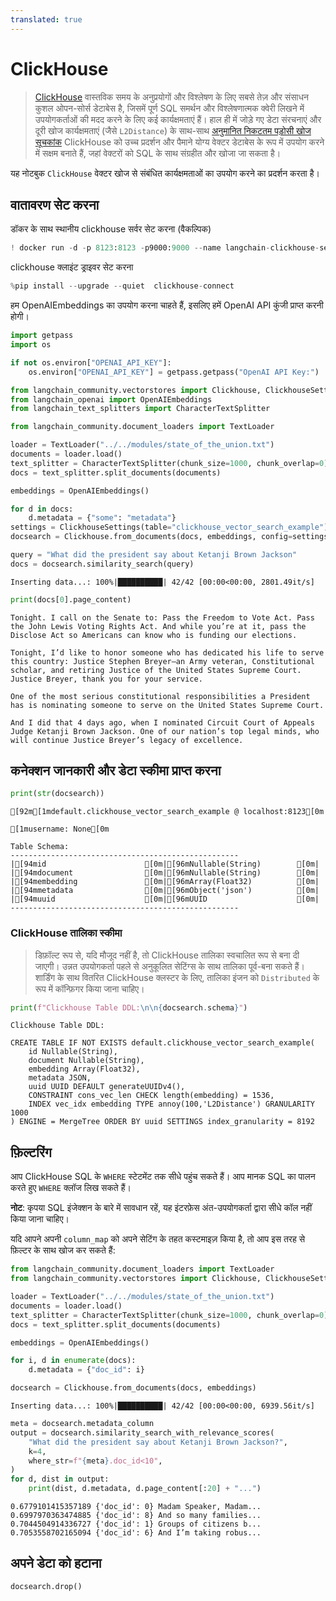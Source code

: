 ```yaml
---
translated: true
---
```


# ClickHouse

> [ClickHouse](https://clickhouse.com/) वास्तविक समय के अनुप्रयोगों और विश्लेषण के लिए सबसे तेज़ और संसाधन कुशल ओपन-सोर्स डेटाबेस है, जिसमें पूर्ण SQL समर्थन और विश्लेषणात्मक क्वेरी लिखने में उपयोगकर्ताओं की मदद करने के लिए कई कार्यक्षमताएं हैं। हाल ही में जोड़े गए डेटा संरचनाएं और दूरी खोज कार्यक्षमताएं (जैसे `L2Distance`) के साथ-साथ [अनुमानित निकटतम पड़ोसी खोज सूचकांक](https://clickhouse.com/docs/en/engines/table-engines/mergetree-family/annindexes) ClickHouse को उच्च प्रदर्शन और पैमाने योग्य वेक्टर डेटाबेस के रूप में उपयोग करने में सक्षम बनाते हैं, जहां वेक्टरों को SQL के साथ संग्रहीत और खोजा जा सकता है।

यह नोटबुक `ClickHouse` वेक्टर खोज से संबंधित कार्यक्षमताओं का उपयोग करने का प्रदर्शन करता है।

## वातावरण सेट करना

डॉकर के साथ स्थानीय clickhouse सर्वर सेट करना (वैकल्पिक)

```python
! docker run -d -p 8123:8123 -p9000:9000 --name langchain-clickhouse-server --ulimit nofile=262144:262144 clickhouse/clickhouse-server:23.4.2.11
```

clickhouse क्लाइंट ड्राइवर सेट करना

```python
%pip install --upgrade --quiet  clickhouse-connect
```

हम OpenAIEmbeddings का उपयोग करना चाहते हैं, इसलिए हमें OpenAI API कुंजी प्राप्त करनी होगी।

```python
import getpass
import os

if not os.environ["OPENAI_API_KEY"]:
    os.environ["OPENAI_API_KEY"] = getpass.getpass("OpenAI API Key:")
```

```python
from langchain_community.vectorstores import Clickhouse, ClickhouseSettings
from langchain_openai import OpenAIEmbeddings
from langchain_text_splitters import CharacterTextSplitter
```

```python
from langchain_community.document_loaders import TextLoader

loader = TextLoader("../../modules/state_of_the_union.txt")
documents = loader.load()
text_splitter = CharacterTextSplitter(chunk_size=1000, chunk_overlap=0)
docs = text_splitter.split_documents(documents)

embeddings = OpenAIEmbeddings()
```

```python
for d in docs:
    d.metadata = {"some": "metadata"}
settings = ClickhouseSettings(table="clickhouse_vector_search_example")
docsearch = Clickhouse.from_documents(docs, embeddings, config=settings)

query = "What did the president say about Ketanji Brown Jackson"
docs = docsearch.similarity_search(query)
```

```output
Inserting data...: 100%|██████████| 42/42 [00:00<00:00, 2801.49it/s]
```

```python
print(docs[0].page_content)
```

```output
Tonight. I call on the Senate to: Pass the Freedom to Vote Act. Pass the John Lewis Voting Rights Act. And while you’re at it, pass the Disclose Act so Americans can know who is funding our elections.

Tonight, I’d like to honor someone who has dedicated his life to serve this country: Justice Stephen Breyer—an Army veteran, Constitutional scholar, and retiring Justice of the United States Supreme Court. Justice Breyer, thank you for your service.

One of the most serious constitutional responsibilities a President has is nominating someone to serve on the United States Supreme Court.

And I did that 4 days ago, when I nominated Circuit Court of Appeals Judge Ketanji Brown Jackson. One of our nation’s top legal minds, who will continue Justice Breyer’s legacy of excellence.
```

## कनेक्शन जानकारी और डेटा स्कीमा प्राप्त करना

```python
print(str(docsearch))
```

```output
[92m[1mdefault.clickhouse_vector_search_example @ localhost:8123[0m

[1musername: None[0m

Table Schema:
---------------------------------------------------
|[94mid                      [0m|[96mNullable(String)        [0m|
|[94mdocument                [0m|[96mNullable(String)        [0m|
|[94membedding               [0m|[96mArray(Float32)          [0m|
|[94mmetadata                [0m|[96mObject('json')          [0m|
|[94muuid                    [0m|[96mUUID                    [0m|
---------------------------------------------------
```

### ClickHouse तालिका स्कीमा

> डिफ़ॉल्ट रूप से, यदि मौजूद नहीं है, तो ClickHouse तालिका स्वचालित रूप से बना दी जाएगी। उन्नत उपयोगकर्ता पहले से अनुकूलित सेटिंग्स के साथ तालिका पूर्व-बना सकते हैं। शार्डिंग के साथ वितरित ClickHouse क्लस्टर के लिए, तालिका इंजन को `Distributed` के रूप में कॉन्फ़िगर किया जाना चाहिए।

```python
print(f"Clickhouse Table DDL:\n\n{docsearch.schema}")
```

```output
Clickhouse Table DDL:

CREATE TABLE IF NOT EXISTS default.clickhouse_vector_search_example(
    id Nullable(String),
    document Nullable(String),
    embedding Array(Float32),
    metadata JSON,
    uuid UUID DEFAULT generateUUIDv4(),
    CONSTRAINT cons_vec_len CHECK length(embedding) = 1536,
    INDEX vec_idx embedding TYPE annoy(100,'L2Distance') GRANULARITY 1000
) ENGINE = MergeTree ORDER BY uuid SETTINGS index_granularity = 8192
```

## फ़िल्टरिंग

आप ClickHouse SQL के `WHERE` स्टेटमेंट तक सीधे पहुंच सकते हैं। आप मानक SQL का पालन करते हुए `WHERE` क्लॉज लिख सकते हैं।

**नोट**: कृपया SQL इंजेक्शन के बारे में सावधान रहें, यह इंटरफ़ेस अंत-उपयोगकर्ता द्वारा सीधे कॉल नहीं किया जाना चाहिए।

यदि आपने अपनी `column_map` को अपने सेटिंग के तहत कस्टमाइज़ किया है, तो आप इस तरह से फ़िल्टर के साथ खोज कर सकते हैं:

```python
from langchain_community.document_loaders import TextLoader
from langchain_community.vectorstores import Clickhouse, ClickhouseSettings

loader = TextLoader("../../modules/state_of_the_union.txt")
documents = loader.load()
text_splitter = CharacterTextSplitter(chunk_size=1000, chunk_overlap=0)
docs = text_splitter.split_documents(documents)

embeddings = OpenAIEmbeddings()

for i, d in enumerate(docs):
    d.metadata = {"doc_id": i}

docsearch = Clickhouse.from_documents(docs, embeddings)
```

```output
Inserting data...: 100%|██████████| 42/42 [00:00<00:00, 6939.56it/s]
```

```python
meta = docsearch.metadata_column
output = docsearch.similarity_search_with_relevance_scores(
    "What did the president say about Ketanji Brown Jackson?",
    k=4,
    where_str=f"{meta}.doc_id<10",
)
for d, dist in output:
    print(dist, d.metadata, d.page_content[:20] + "...")
```

```output
0.6779101415357189 {'doc_id': 0} Madam Speaker, Madam...
0.6997970363474885 {'doc_id': 8} And so many families...
0.7044504914336727 {'doc_id': 1} Groups of citizens b...
0.7053558702165094 {'doc_id': 6} And I’m taking robus...
```

## अपने डेटा को हटाना

```python
docsearch.drop()
```
